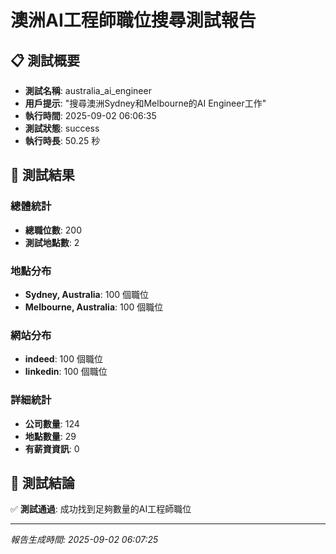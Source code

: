# 澳洲AI工程師職位搜尋測試報告

## 📋 測試概要

- **測試名稱**: australia_ai_engineer
- **用戶提示**: "搜尋澳洲Sydney和Melbourne的AI Engineer工作"
- **執行時間**: 2025-09-02 06:06:35
- **測試狀態**: success
- **執行時長**: 50.25 秒

## 🎯 測試結果

### 總體統計
- **總職位數**: 200
- **測試地點數**: 2

### 地點分布
- **Sydney, Australia**: 100 個職位
- **Melbourne, Australia**: 100 個職位

### 網站分布
- **indeed**: 100 個職位
- **linkedin**: 100 個職位

### 詳細統計
- **公司數量**: 124
- **地點數量**: 29
- **有薪資資訊**: 0

## 🎯 測試結論

✅ **測試通過**: 成功找到足夠數量的AI工程師職位

---

*報告生成時間: 2025-09-02 06:07:25*